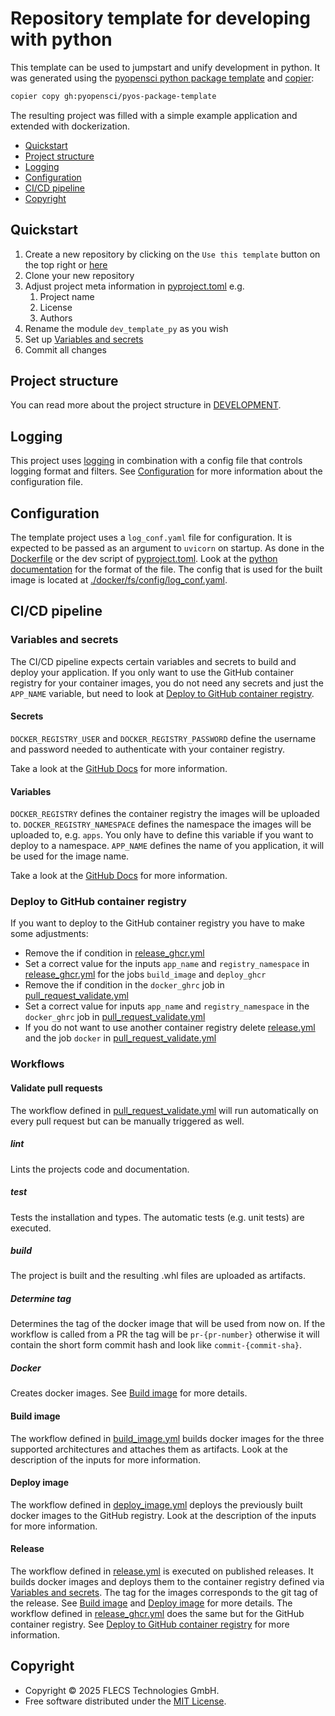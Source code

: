 # Repository template for developing with python

This template can be used to jumpstart and unify development in python. It was generated
using
the [pyopensci python package template](https://github.com/pyOpenSci/pyos-package-template)
and [copier](https://github.com/copier-org/copier):

```bash
copier copy gh:pyopensci/pyos-package-template
```

The resulting project was filled with a simple example application and extended with
dockerization.

- [Quickstart](#quickstart)
- [Project structure](#project-structure)
- [Logging](#logging)
- [Configuration](#configuration)
- [CI/CD pipeline](#cicd-pipeline)
- [Copyright](#copyright)

## Quickstart

1. Create a new repository by clicking on the `Use this template` button on the top
   right
   or [here](https://github.com/new?owner=Somic-Flecs-shared-space&template_name=development-template-rs&template_owner=Somic-Flecs-shared-space)
2. Clone your new repository
3. Adjust project meta information in [pyproject.toml](./pyproject.toml) e.g.
    1. Project name
    2. License
    3. Authors
4. Rename the module `dev_template_py` as you wish
5. Set up [Variables and secrets](#variables-and-secrets)
6. Commit all changes

## Project structure

You can read more about the project structure in [DEVELOPMENT](./DEVELOPMENT.md).

## Logging

This project uses [logging](https://docs.python.org/3.13/library/logging.html)
in combination with a config file that controls logging format and filters.
See [Configuration](#configuration) for more information about the configuration file.

## Configuration

The template project uses a `log_conf.yaml` file for configuration. It is expected to be
passed as an argument to `uvicorn` on startup. As done in
the [Dockerfile](./docker/Dockerfile) or the dev script
of [pyproject.toml](./pyproject.toml). Look at
the [python documentation](https://docs.python.org/3/library/logging.config.html#logging-config-dictschema)
for the format of the file. The config that is used for the built image is located
at [./docker/fs/config/log_conf.yaml](./docker/fs/config/log_conf.yaml).

## CI/CD pipeline

### Variables and secrets

The CI/CD pipeline expects certain variables and secrets to build and deploy your
application. If you only want to use
the GitHub container registry for your container images, you do not need any secrets and
just the `APP_NAME` variable,
but need to look
at [Deploy to GitHub container registry](#deploy-to-github-container-registry).

#### Secrets

`DOCKER_REGISTRY_USER` and `DOCKER_REGISTRY_PASSWORD` define the username and password
needed to authenticate with your
container registry.

Take a look at
the [GitHub Docs](https://docs.github.com/en/actions/how-tos/security-for-github-actions/security-guides/using-secrets-in-github-actions)
for more information.

#### Variables

`DOCKER_REGISTRY` defines the container registry the images will be uploaded to.
`DOCKER_REGISTRY_NAMESPACE` defines the namespace the images will be uploaded to, e.g.
`apps`. You only have to define this variable if you want to deploy to a namespace.
`APP_NAME` defines the name of you application, it will be used for the image name.

Take a look at
the [GitHub Docs](https://docs.github.com/en/actions/how-tos/writing-workflows/choosing-what-your-workflow-does/store-information-in-variables)
for more information.

### Deploy to GitHub container registry

If you want to deploy to the GitHub container registry you have to make some
adjustments:

- Remove the if condition in [release_ghcr.yml](.github/workflows/release_ghcr.yml)
- Set a correct value for the inputs `app_name` and `registry_namespace`
  in [release_ghcr.yml](.github/workflows/release_ghcr.yml) for the jobs `build_image`
  and `deploy_ghcr`
- Remove the if condition in the `docker_ghrc` job
  in [pull_request_validate.yml](.github/workflows/pull_request_validate.yml)
- Set a correct value for inputs `app_name` and `registry_namespace` in the
  `docker_ghrc` job
  in [pull_request_validate.yml](.github/workflows/pull_request_validate.yml)
- If you do not want to use another container registry
  delete [release.yml](.github/workflows/release_ghcr.yml) and the
  job `docker`
  in [pull_request_validate.yml](.github/workflows/pull_request_validate.yml)

### Workflows

#### Validate pull requests

The workflow defined
in [pull_request_validate.yml](.github/workflows/pull_request_validate.yml) will run
automatically
on every pull request but can be manually triggered as well.

##### lint

Lints the projects code and documentation.

##### test

Tests the installation and types. The automatic tests (e.g. unit tests) are executed.

##### build

The project is built and the resulting .whl files are uploaded as artifacts.

##### Determine tag

Determines the tag of the docker image that will be used from now on. If the workflow is
called from a PR the tag will
be `pr-{pr-number}` otherwise it will contain the short form commit hash and look like
`commit-{commit-sha}`.

##### Docker

Creates docker images. See [Build image](#build-image) for more details.

#### Build image

The workflow defined in [build_image.yml](.github/workflows/build_image.yml) builds
docker images for the three
supported architectures and attaches them as artifacts. Look at the description of the
inputs for more information.

#### Deploy image

The workflow defined in [deploy_image.yml](.github/workflows/deploy_image.yml) deploys
the previously built docker
images to the GitHub registry. Look at the description of the inputs for more
information.

#### Release

The workflow defined in [release.yml](.github/workflows/release.yml) is executed on
published releases. It builds
docker images and deploys them to the container registry defined
via [Variables and secrets](#variables-and-secrets). The tag for the images corresponds
to the git tag of the release.
See [Build image](#build-image) and [Deploy image](#deploy-image) for more details.
The workflow defined in [release_ghcr.yml](.github/workflows/release_ghcr.yml) does the
same but for the GitHub
container registry.
See [Deploy to GitHub container registry](#deploy-to-github-container-registry) for more
information.

## Copyright

- Copyright © 2025 FLECS Technologies GmbH.
- Free software distributed under the [MIT License](./LICENSE).
